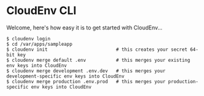 # CloudEnv CLI

Welcome, here's how easy it is to get started with CloudEnv...

```console
$ cloudenv login
$ cd /var/apps/sampleapp
$ cloudenv init                         # this creates your secret 64-bit key
$ cloudenv merge default .env           # this merges your existing env keys into CloudEnv
$ cloudenv merge development .env.dev   # this merges your development-specific env keys into CloudEnv
$ cloudenv merge production .env.prod   # this merges your production-specific env keys into CloudEnv
```
